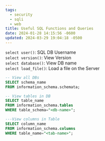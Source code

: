 ```yaml
---
tags:
  - security
  - sqli
  - web
title: Useful SQL Functions and Queries
date: 2024-01-28 14:15:56 -0600
updated: 2024-03-29 19:04:18 -0500
---
```


`select user()`: SQL DB Username  
`select version()`: View Version  
`select database()`: View DB name  
`select load_file()`: Load a file on the Server

````sql
-- View all DBs
SELECT schema_name 
FROM information_schema.schemata; 

-- View tables in DB
SELECT table_name 
FROM information_schema.tables 
WHERE table_schema="<db-name>"; 

---View columns in Table
SELECT column_name 
FROM information_schema.columns 
WHERE table_name="<tab-name>"; 
````
